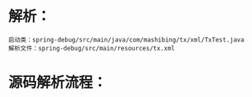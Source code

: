 # 解析：
    启动类：spring-debug/src/main/java/com/mashibing/tx/xml/TxTest.java
    解析文件：spring-debug/src/main/resources/tx.xml

# 源码解析流程：



